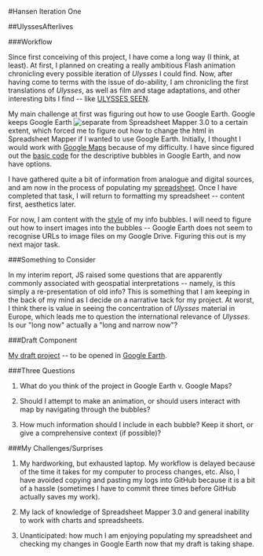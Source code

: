 #Hansen Iteration One

##UlyssesAfterlives

###Workflow

Since first conceiving of this project, I have come a long way (I think, at least). At first, I planned on creating a really ambitious Flash animation chronicling every possible iteration of *Ulysses* I could find. Now, after having come to terms with the issue of do-ability, I am chronicling the first translations of *Ulysses*, as well as film and stage adaptations, and other interesting bits I find -- like [ULYSSES SEEN](http://ulyssesseen.com/).  

My main challenge at first was figuring out how to use Google Earth. Google keeps Google Earth ![separate from Spreadsheet Mapper 3.0](https://docs.google.com/file/d/0B58FIppSqxLDb1pBMndYWE5QSFk/edit?usp=sharing) to a certain extent, which forced me to figure out how to change the html in Spreadsheet Mapper if I wanted to use Google Earth. Initially, I thought I would work with [Google Maps](https://docs.google.com/file/d/0B58FIppSqxLDekpia1RqMXdXbEk/edit?usp=sharing) because of my difficulty. I have since figured out the [basic code](https://docs.google.com/file/d/0B58FIppSqxLDZzg3dlhvR0dWTG8/edit?usp=sharing) for the descriptive bubbles in Google Earth, and now have options.

I have gathered quite a bit of information from analogue and digital sources, and am now in the process of populating my [spreadsheet](https://docs.google.com/file/d/0B58FIppSqxLDV1FLZS13YnR2N0E/edit?usp=sharing). Once I have completed that task, I will return to formatting my spreadsheet -- content first, aesthetics later. 

For now, I am content with the [style](https://docs.google.com/file/d/0B58FIppSqxLDcUNwQkd4QVBReGs/edit?usp=sharing) of my info bubbles. I will need to figure out how to insert images into the bubbles -- Google Earth does not seem to recognise URLs to image files on my Google Drive. Figuring this out is my next major task.  


###Something to Consider

In my interim report, JS raised some questions that are apparently commonly associated with geospatial interpretations -- namely, is this simply a re-presentation of old info? This is something that I am keeping in the back of my mind as I decide on a narrative tack for my project. At worst, I think there is value in seeing the concentration of *Ulysses* material in Europe, which leads me to question the international relevance of *Ulysses*. Is our "long now" actually a "long and narrow now"?


###Draft Component

[My draft project](https://docs.google.com/spreadsheet/ccc?key=0Ap8FIppSqxLDdFJZakxSM3ROZzMxU25FNjZuelktU1E&usp=sharing) -- to be opened in [Google Earth](http://www.google.com/earth/index.html).


###Three Questions

1. What do you think of the project in Google Earth v. Google Maps?

2. Should I attempt to make an animation, or should users interact with map by navigating through the bubbles?

3. How much information should I include in each bubble? Keep it short, or give a comprehensive context (if possible)?


###My Challenges/Surprises

1. My hardworking, but exhausted laptop. My workflow is delayed because of the time it takes for my computer to process changes, etc. Also, I have avoided copying and pasting my logs into GitHub because it is a bit of a hassle (sometimes I have to commit three times before GitHub actually saves my work). 

2. My lack of knowledge of Spreadsheet Mapper 3.0 and general inability to work with charts and spreadsheets. 

3. Unanticipated: how much I am enjoying populating my spreadsheet and checking my changes in Google Earth now that my draft is taking shape. 
